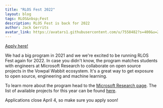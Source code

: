 ```yaml
---
title: "RLOS Fest 2022"
layout: blog
tags: RLOS&nbsp;Fest
description: RLOS Fest is back for 2022
author: Jack Gerrits
avatar_link: https://avatars1.githubusercontent.com/u/7558482?s=400&u=21e4cca683799d65a20a4cf3d11d0c17853ef9cb&v=4
---
```


[Apply here!](https://www.microsoft.com/en-us/research/academic-program/rl-open-source-fest/)

We had a big program in 2021 and we we're excited to be running RLOS Fest again for 2022. In case you didn't know, the program matches students with engineers at Microsoft Research to collaborate on open source projects in the Vowpal Wabbit ecosystem. It's a great way to get exposure to open source, engineering and machine learning.

To learn more about the program head to the [Microsoft Research page](https://www.microsoft.com/en-us/research/academic-program/rl-open-source-fest/). The list of available projects for this year can be found [here](/rlos/2022/projects.html).

Applications close April 4, so make sure you apply soon!
